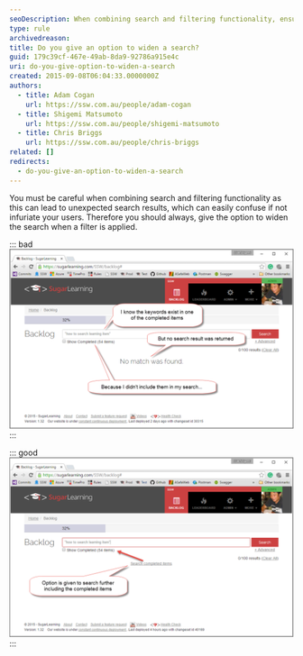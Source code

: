 ```yaml
---
seoDescription: When combining search and filtering functionality, ensure users can widen their search to avoid unexpected results.
type: rule
archivedreason:
title: Do you give an option to widen a search?
guid: 179c39cf-467e-49ab-8da9-92786a915e4c
uri: do-you-give-option-to-widen-a-search
created: 2015-09-08T06:04:33.0000000Z
authors:
  - title: Adam Cogan
    url: https://ssw.com.au/people/adam-cogan
  - title: Shigemi Matsumoto
    url: https://ssw.com.au/people/shigemi-matsumoto
  - title: Chris Briggs
    url: https://ssw.com.au/people/chris-briggs
related: []
redirects:
  - do-you-give-an-option-to-widen-a-search
---
```


You must be careful when combining search and filtering functionality as this can lead to unexpected search results, which can easily confuse if not infuriate your users. Therefore you should always, give the option to widen the search when a filter is applied.

<!--endintro-->

::: bad
![Figure: Bad example - Search is not reminding the user about the fact that a built-in filter is applied to the search result](no-match-found-search.png)
:::

::: good
![Figure: Good example - Search reminds the user that the search criteria can be widen to show more result](SearchOption-Good.png)
:::
